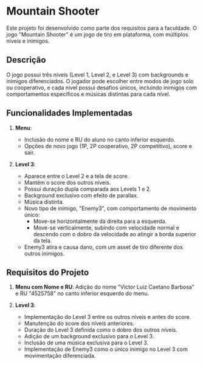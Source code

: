 # Mountain Shooter

Este projeto foi desenvolvido como parte dos requisitos para a faculdade. O jogo "Mountain Shooter" é um jogo de tiro em plataforma, com múltiplos níveis e inimigos.

## Descrição

O jogo possui três níveis (Level 1, Level 2, e Level 3) com backgrounds e inimigos diferenciados. O jogador pode escolher entre modos de jogo solo ou cooperativo, e cada nível possui desafios únicos, incluindo inimigos com comportamentos específicos e músicas distintas para cada nível.

## Funcionalidades Implementadas

1. **Menu**: 
   - Inclusão do nome e RU do aluno no canto inferior esquerdo.
   - Opções de novo jogo (1P, 2P cooperativo, 2P competitivo), score e sair.

2. **Level 3**:
   - Aparece entre o Level 2 e a tela de score.
   - Mantém o score dos outros níveis.
   - Possui duração dupla comparada aos Levels 1 e 2.
   - Background exclusivo com efeito de parallax.
   - Música distinta.
   - Novo tipo de inimigo, "Enemy3", com comportamento de movimento único:
     - Move-se horizontalmente da direita para a esquerda.
     - Move-se verticalmente, subindo com velocidade normal e descendo com o dobro da velocidade ao atingir a borda superior da tela.
   - Enemy3 atira e causa dano, com um asset de tiro diferente dos outros inimigos.

## Requisitos do Projeto

1. **Menu com Nome e RU**: Adição do nome "Victor Luiz Caetano Barbosa" e RU "4525758" no canto inferior esquerdo do menu.

2. **Level 3**:
   - Implementação do Level 3 entre os outros níveis e antes do score.
   - Manutenção do score dos níveis anteriores.
   - Duração do Level 3 definida como o dobro dos outros níveis.
   - Adição de um background exclusivo para o Level 3.
   - Inclusão de uma música exclusiva para o Level 3.
   - Implementação de Enemy3 como o único inimigo no Level 3 com movimentação diferenciada.
   
